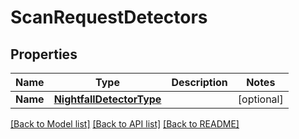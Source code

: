 # ScanRequestDetectors

## Properties

Name | Type | Description | Notes
------------ | ------------- | ------------- | -------------
**Name** | [**NightfallDetectorType**](NightfallDetectorType.md) |  | [optional] 

[[Back to Model list]](../README.md#documentation-for-models) [[Back to API list]](../README.md#documentation-for-api-endpoints) [[Back to README]](../README.md)


